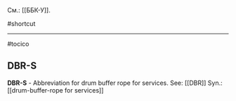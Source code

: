 См.: [[ББК-У]].

#shortcut




<hr/>

#tocico

## DBR-S

<b>DBR-S</b> - Abbreviation for drum buffer rope for services.
See: [[DBR]]
Syn.: [[drum-buffer-rope for services]]
 


